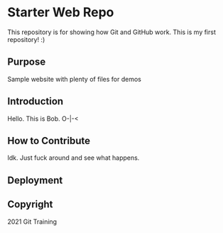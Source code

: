 # Starter Web Repo

This repository is for showing how Git and GitHub work. This is my first repository! :)

## Purpose

Sample website with plenty of files for demos

## Introduction

Hello. This is Bob. O-|-<

## How to Contribute

Idk. Just fuck around and see what happens.

## Deployment

## Copyright
2021 Git Training